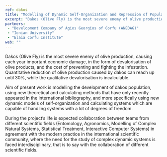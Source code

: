 ```yaml
---
ref: dakos
title: "Modelling of Dynamic Self-Organization and Repression of Population of Dakos in Real Ecosystem of Municipality of Saint George(Dakos)"
excerpt: "Dakos (Olive Fly) is the most severe enemy of olive production, causing each year important economic damage, in the form of devalorisation of olive products, and the cost of preventing and fighting the infestation. Quantitative reduction of olive production caused by dakos can reach up until 30%, while the qualitative devalorisation is incalculable."
partners:
 - "Development Company of Agios Georgios of Corfu (ANEDAG)"
 - "Ionian University"
 - "Elaia Corfu Institute"
web: ""
---
```


Dakos (Olive Fly) is the most severe enemy of olive production, causing each year important economic damage, in the form of devalorisation of olive products, and the cost of preventing and fighting the infestation. Quantitative reduction of olive production caused by dakos can reach up until 30%, while the qualitative devalorisation is incalculable.

Aim of present work is modelling the development of dakos population, using new theoretical and calculating methods that have only recently appeared in the international bibliography, and more specifically using new dynamic models of self-organization and calculating systems which are capable of handling systems with a lot of degrees of freedom.

During the project’s life is expected collaboration between teams from different scientific fields (Entomology, Agronomics, Modelling of Complex Natural Systems, Statistical Treatment, Interactive Computer Systems) in agreement with the modern practice in the international scientific community, where the need for the study of complex dynamic systems is faced interdisciplinary, that is to say with the collaboration of different scientific fields.

